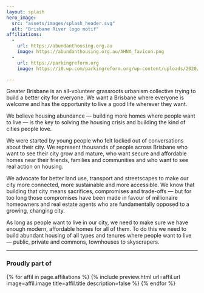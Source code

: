 ```yaml
---
layout: splash
hero_image: 
  src: "assets/images/splash_header.svg"
  alt: "Brisbane River logo motif"
affiliations:
  - 
    url: https://abundanthousing.org.au
    image: https://abundanthousing.org.au/AHNA_favicon.png
  - 
    url: https://parkingreform.org
    image: https://i0.wp.com/parkingreform.org/wp-content/uploads/2020/03/B39E997E-DD3C-4C12-B9B6-86D20080CD69.jpeg

---
```


Greater Brisbane is an all-volunteer grassroots urbanism collective trying to build a better city for everyone. We want a Brisbane where everyone is welcome and has the opportunity to live a good life wherever they want. 

We believe housing abundance — building more homes where people want to live — is the key to solving the housing crisis and building the kind of cities people love. 

We were started by young people who felt locked out of conversations about their city. We represent thousands of people across Brisbane who want to see their city grow and mature, who want secure and affordable homes near their friends, families and communities and who want to see real action on housing. 

We advocate for better land use, transport and streetscapes to make our city more connected, more sustainable and more accessible. We know that building that city means sacrifices, compromises and trade-offs — but for too long those compromises have been made in favour of millionaire homeowners and real estate agents who are fundamentally opposed to a growing, changing city. 

As long as people want to live in our city, we need to make sure we have enough modern, affordable homes for all of them. To do this we need to build abundant housing of all types and tenures where people want to live — public, private and commons, townhouses to skyscrapers.

<div class="ml-embedded" data-form="SZhH3D"></div>

---

### Proudly part of

<div class="card-holder">
{% for affil in page.affiliations %}
  {% include preview.html url=affil.url image=affil.image title=affil.title description=false %}
{% endfor %}
</div>
